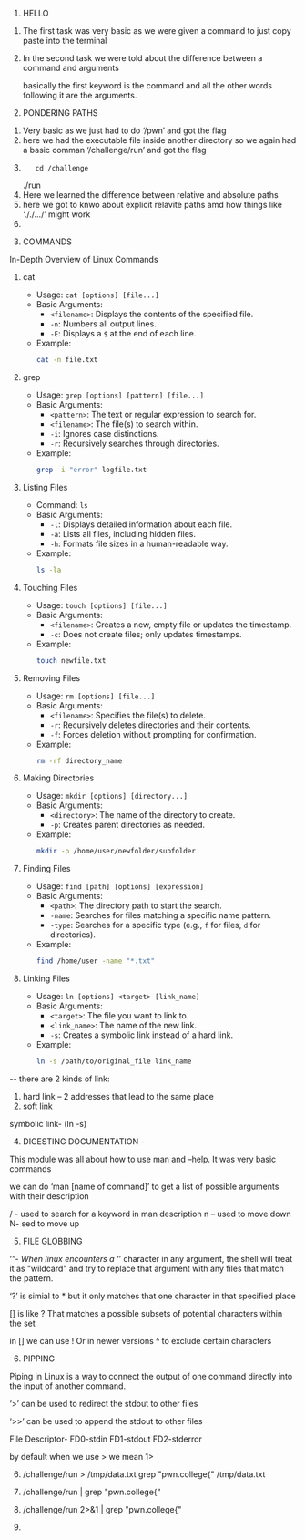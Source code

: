 1. HELLO

1) The first task was very basic as we were given a command to just copy paste into the terminal
2) In the second task we were told about the difference between a command and arguments

	basically the first keyword is the command and all the other words following it are the 	arguments.

2. PONDERING PATHS

1) Very basic as we just had to do ‘/pwn’ and got the flag
2) here we had the executable file inside another directory so we again had a basic comman ‘/challenge/run’ and got the flag
3)        cd /challenge
	./run
6) Here we learned the difference between relative and absolute paths
7) here we got to knwo about explicit relavite paths amd how things like ‘././.../’ might work
8)

3. COMMANDS

In-Depth Overview of Linux Commands

1. cat
   - Usage: `cat [options] [file...]`
   - Basic Arguments:
     - `<filename>`: Displays the contents of the specified file.
     - `-n`: Numbers all output lines.
     - `-E`: Displays a `$` at the end of each line.
   - Example: 
     ```bash
     cat -n file.txt
     ```

2. grep
   - Usage: `grep [options] [pattern] [file...]`
   - Basic Arguments:
     - `<pattern>`: The text or regular expression to search for.
     - `<filename>`: The file(s) to search within.
     - `-i`: Ignores case distinctions.
     - `-r`: Recursively searches through directories.
   - Example:
     ```bash
     grep -i "error" logfile.txt
     ```

3. Listing Files
   - Command: `ls`
   - Basic Arguments:
     - `-l`: Displays detailed information about each file.
     - `-a`: Lists all files, including hidden files.
     - `-h`: Formats file sizes in a human-readable way.
   - Example:
     ```bash
     ls -la
     ```

4. Touching Files
   - Usage: `touch [options] [file...]`
   - Basic Arguments:
     - `<filename>`: Creates a new, empty file or updates the timestamp.
     - `-c`: Does not create files; only updates timestamps.
   - Example:
     ```bash
     touch newfile.txt
     ```

5. Removing Files
   - Usage: `rm [options] [file...]`
   - Basic Arguments:
     - `<filename>`: Specifies the file(s) to delete.
     - `-r`: Recursively deletes directories and their contents.
     - `-f`: Forces deletion without prompting for confirmation.
   - Example:
     ```bash
     rm -rf directory_name
     ```

6. Making Directories
   - Usage: `mkdir [options] [directory...]`
   - Basic Arguments:
     - `<directory>`: The name of the directory to create.
     - `-p`: Creates parent directories as needed.
   - Example:
     ```bash
     mkdir -p /home/user/newfolder/subfolder
     ```

7. Finding Files
   - Usage: `find [path] [options] [expression]`
   - Basic Arguments:
     - `<path>`: The directory path to start the search.
     - `-name`: Searches for files matching a specific name pattern.
     - `-type`: Searches for a specific type (e.g., `f` for files, `d` for directories).
   - Example:
     ```bash
     find /home/user -name "*.txt"
     ```

8. Linking Files
   - Usage: `ln [options] <target> [link_name]`
   - Basic Arguments:
     - `<target>`: The file you want to link to.
     - `<link_name>`: The name of the new link.
     - `-s`: Creates a symbolic link instead of a hard link.
   - Example:
     ```bash
     ln -s /path/to/original_file link_name
     ```

-- there are 2 kinds of link: 
1. hard link – 2 addresses that lead to the same place
2. soft link

symbolic link- (ln -s)

4. DIGESTING DOCUMENTATION -

This module was all about how to use man and –help. It was very basic commands 
	
we can do ‘man [name of command]’ to get a list of possible arguments with their description

/ - used to search for a keyword in man description
n – used to move down
N- sed to move up


5. FILE GLOBBING

‘*”-  When linux encounters a ‘*’ character in any argument, the shell will treat it as "wildcard" and try to replace that argument with any files that match the pattern.

‘?’ is simial to * but it only matches that one character in that specified place

[] is like ? That matches a possible subsets of potential characters within the set

in [] we can use ! Or in newer versions ^ to exclude certain characters

6. PIPPING

Piping in Linux is a way to connect the output of one command directly into the input of another command.

‘>’ can be used to redirect the stdout to other files

‘>>’ can be used to append the stdout to other files

File Descriptor- 
	FD0-stdin
	FD1-stdout
	FD2-stderror


by default when we use > we mean 1>

6) /challenge/run > /tmp/data.txt
grep "pwn.college{" /tmp/data.txt

7) /challenge/run | grep "pwn.college{"

8) /challenge/run 2>&1 | grep "pwn.college{"

9)

